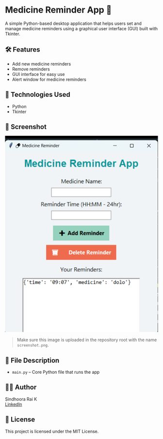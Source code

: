 # Medicine Reminder App 💊

A simple Python-based desktop application that helps users set and manage medicine reminders using a graphical user interface (GUI) built with Tkinter.

## 🛠 Features
- Add new medicine reminders
- Remove reminders
- GUI interface for easy use
- Alert window for medicine reminders

## 🚀 Technologies Used
- Python
- Tkinter

## 📸 Screenshot

![Medicine Reminder App Screenshot](screenshot.png)

> Make sure this image is uploaded in the repository root with the name `screenshot.png`.

## 📁 File Description
- `main.py` – Core Python file that runs the app

## 🙋‍♀️ Author
Sindhoora Rai K  
[LinkedIn](https://www.linkedin.com/in/sindhoora-rai-k-2940a9306/)

## 🔖 License
This project is licensed under the MIT License.
